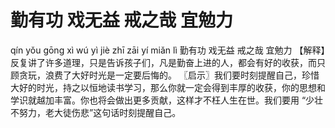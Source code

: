 # 勤有功     戏无益     戒之哉     宜勉力

qín yǒu gōng 	xì wú yì 	jiè zhī zāi 	yí miǎn lì
勤有功 	戏无益 	戒之哉 	宜勉力
【解释】反复讲了许多道理，只是告诉孩子们，凡是勤奋上进的人，都会有好的收获，而只顾贪玩，浪费了大好时光是一定要后悔的。
〖启示〗我们要时刻提醒自己，珍惜大好的时光，持之以恒地读书学习，那么你就一定会得到丰厚的收获，你的思想和学识就越加丰富。你也将会做出更多贡献，这样才不枉人生在世。我们要用 “少壮不努力，老大徒伤悲”这句话时刻提醒自己。 